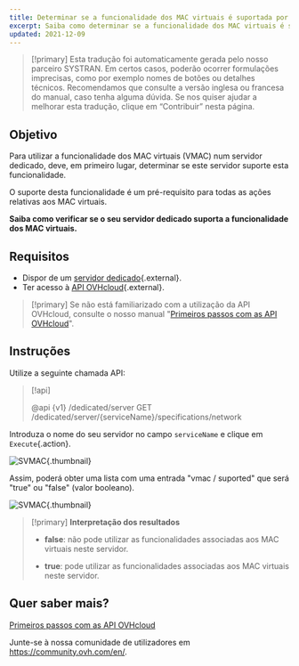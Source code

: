 ```yaml
---
title: Determinar se a funcionalidade dos MAC virtuais é suportada por um servidor dedicado
excerpt: Saiba como determinar se a funcionalidade dos MAC virtuais é suportada por um servidor dedicado através da API OVHcloud
updated: 2021-12-09
---
```


> [!primary]
> Esta tradução foi automaticamente gerada pelo nosso parceiro SYSTRAN. Em certos casos, poderão ocorrer formulações imprecisas, como por exemplo nomes de botões ou detalhes técnicos. Recomendamos que consulte a versão inglesa ou francesa do manual, caso tenha alguma dúvida. Se nos quiser ajudar a melhorar esta tradução, clique em “Contribuir” nesta página.
>

## Objetivo

Para utilizar a funcionalidade dos MAC virtuais (VMAC) num servidor dedicado, deve, em primeiro lugar, determinar se este servidor suporte esta funcionalidade.

O suporte desta funcionalidade é um pré-requisito para todas as ações relativas aos MAC virtuais.

**Saiba como verificar se o seu servidor dedicado suporta a funcionalidade dos MAC virtuais.**

## Requisitos

- Dispor de um [servidor dedicado](https://www.ovhcloud.com/pt/bare-metal/){.external}.
- Ter acesso à [API OVHcloud](https://api.ovh.com/){.external}.

> [!primary]
> Se não está familiarizado com a utilização da API OVHcloud, consulte o nosso manual "[Primeiros passos com as API OVHcloud](first-steps1.)".

## Instruções

Utilize a seguinte chamada API:

> [!api]
>
> @api {v1} /dedicated/server GET /dedicated/server/{serviceName}/specifications/network
>

Introduza o nome do seu servidor no campo `serviceName` e clique em `Execute`{.action}.

![SVMAC](support_virtual_mac_02.png){.thumbnail}

Assim, poderá obter uma lista com uma entrada "vmac / suported" que será "true" ou "false" (valor booleano).

![SVMAC](support_virtual_mac_04.png){.thumbnail}

> [!primary]
> **Interpretação dos resultados**
>
> - **false**: não pode utilizar as funcionalidades associadas aos MAC virtuais neste servidor.
>
> - **true**: pode utilizar as funcionalidades associadas aos MAC virtuais neste servidor.
>

## Quer saber mais?

[Primeiros passos com as API OVHcloud](first-steps1.)

Junte-se à nossa comunidade de utilizadores em <https://community.ovh.com/en/>.